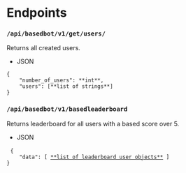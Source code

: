 # Endpoints

### ``/api/basedbot/v1/get/users/``

Returns all created users.
- JSON

```
{
	"number_of_users": **int**,
	"users": [**list of strings**]
}
```

### ``/api/basedbot/v1/basedleaderboard``

Returns leaderboard for all users with a based score over 5.
- JSON

<pre>
 <code>{
	"data": [ <a href="https://github.com/gmarciani">**list of leaderboard user objects**</a> ]
}</code>
</pre>
